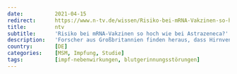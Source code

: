 ```yaml
---
date:          2021-04-15
redirect:      https://www.n-tv.de/wissen/Risiko-bei-mRNA-Vakzinen-so-hoch-wie-bei-Astrazeneca-article22493374.html
title:         ntv
subtitle:      'Risiko bei mRNA-Vakzinen so hoch wie bei Astrazeneca?'
description:   'Forscher aus Großbritannien finden heraus, dass Hirnvenenthrombosen bei den Impfstoffen von Biontech/Pfizer und Moderna fast genauso häufig sind wie beim Astrazeneca-Vakzin. Droht jetzt neue Gefahr für die Impfkampagne? Hier eine Übersicht über die wichtigsten Fragen.'
country:       [DE]
categories:    [MSM, Impfung, Studie]
tags:          [impf-nebenwirkungen, blutgerinnungsstörungen]
---
```

